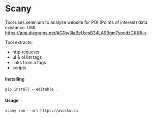 # Scany
Tool uses selenium to analyze website for POI (Points of interest) data existance.
UML https://app.diagrams.net/#G1hv3iaBeUxmB34LA99gm7ypodzCKKft-x

Tool extracts:
- http requests
- ul & ol list tags
- links from a tags
- scripts

#### Installing
    pip install --editable .


#### Usage
    scany run --url https://avoska.ru
